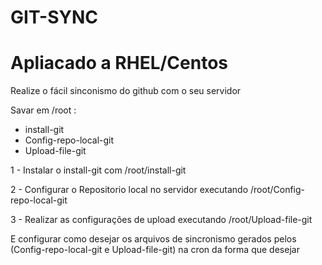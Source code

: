 # GIT-SYNC
# Apliacado a RHEL/Centos

Realize o fácil sinconismo do github com o seu servidor

Savar em /root :
- install-git
- Config-repo-local-git
- Upload-file-git

1 - Instalar o install-git com /root/install-git

2 - Configurar o Repositorio local no servidor executando /root/Config-repo-local-git

3 - Realizar as configurações de upload executando /root/Upload-file-git

E configurar como desejar os arquivos de sincronismo gerados pelos (Config-repo-local-git  e Upload-file-git)  na cron da forma que desejar
